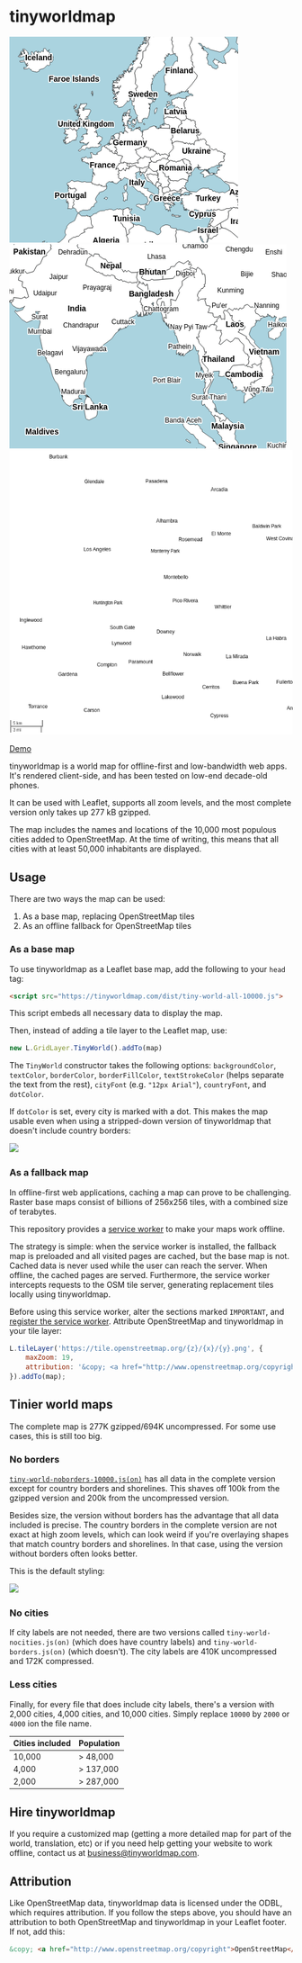 # tinyworldmap

<kbd><img src="images/zoomed-out.png" /></kbd>
<kbd><img src="images/zoomed-mid.png" /></kbd>
<kbd><img src="images/zoomed-in.png" /></kbd>

[Demo]()

tinyworldmap is a world map for offline-first and low-bandwidth web apps. It's rendered client-side, and has been tested on low-end decade-old phones.

It can be used with Leaflet, supports all zoom levels, and the most complete version only takes up 277 kB gzipped.

The map includes the names and locations of the 10,000 most populous cities added to OpenStreetMap. At the time of writing, this means that all cities with at least 50,000 inhabitants are displayed.

## Usage

There are two ways the map can be used:

1. As a base map, replacing OpenStreetMap tiles
2. As an offline fallback for OpenStreetMap tiles

### As a base map

To use tinyworldmap as a Leaflet base map, add the following to your `head` tag:

```html
<script src="https://tinyworldmap.com/dist/tiny-world-all-10000.js">
```

This script embeds all necessary data to display the map.

Then, instead of adding a tile layer to the Leaflet map, use:

```js
new L.GridLayer.TinyWorld().addTo(map)
```

The `TinyWorld` constructor takes the following options: `backgroundColor`, `textColor`, `borderColor`, `borderFillColor`, `textStrokeColor` (helps separate the text from the rest), `cityFont` (e.g. `"12px Arial"`), `countryFont`, and `dotColor`.

If `dotColor` is set, every city is marked with a dot. This makes the map usable even when using a stripped-down version of tinyworldmap that doesn't include country borders:

<kbd><img src="images/dotcolor.png" /></kbd>

### As a fallback map

In offline-first web applications, caching a map can prove to be challenging. Raster base maps consist of billions of 256x256 tiles, with a combined size of terabytes.

This repository provides a [service worker](service-worker.js) to make your maps work offline.

The strategy is simple: when the service worker is installed, the fallback map is preloaded and all visited pages are cached, but the base map is not. Cached data is never used while the user can reach the server. When offline, the cached pages are served. Furthermore, the service worker intercepts requests to the OSM tile server, generating replacement tiles locally using tinyworldmap.

Before using this service worker, alter the sections marked `IMPORTANT`, and [register the service worker](https://web.dev/articles/service-workers-registration). Attribute OpenStreetMap and tinyworldmap in your tile layer:

```js
L.tileLayer('https://tile.openstreetmap.org/{z}/{x}/{y}.png', {
    maxZoom: 19,
    attribution: '&copy; <a href="http://www.openstreetmap.org/copyright">OpenStreetMap</a>, <a href="http://www.tinyworldmap.com">tinyworldmap</a>'
}).addTo(map);
```

## Tinier world maps

The complete map is 277K gzipped/694K uncompressed. For some use cases, this is still too big.

### No borders

[`tiny-world-noborders-10000.js(on)`](tiny-world-noborders-10000.js) has all data in the complete version except for country borders and shorelines. This shaves off 100k from the gzipped version and 200k from the uncompressed version.

Besides size, the version without borders has the advantage that all data included is precise. The country borders in the complete version are not exact at high zoom levels, which can look weird if you're overlaying shapes that match country borders and shorelines. In that case, using the version without borders often looks better.

This is the default styling:

<kbd><img src="images/dotcolor.png" /></kbd>

### No cities

If city labels are not needed, there are two versions called `tiny-world-nocities.js(on)` (which does have country labels) and `tiny-world-borders.js(on)` (which doesn't). The city labels are 410K uncompressed and 172K compressed.

### Less cities

Finally, for every file that does include city labels, there's a version with 2,000 cities, 4,000 cities, and 10,000 cities. Simply replace `10000` by `2000` or `4000` ion the file name.

Cities included | Population
--- | ---
10,000 | > 48,000
4,000 | > 137,000
2,000 | > 287,000

## Hire tinyworldmap

If you require a customized map (getting a more detailed map for part of the world, translation, etc) or if you need help getting your website to work offline, contact us at [business@tinyworldmap.com](mailto:business@tinyworldmap.com).

## Attribution

Like OpenStreetMap data, tinyworldmap data is licensed under the ODBL, which requires attribution. If you follow the steps above, you should have an attribution to both OpenStreetMap and tinyworldmap in your Leaflet footer. If not, add this:

```html
&copy; <a href="http://www.openstreetmap.org/copyright">OpenStreetMap</a>, <a href="http://www.tinyworldmap.com">tinyworldmap</a>
```
